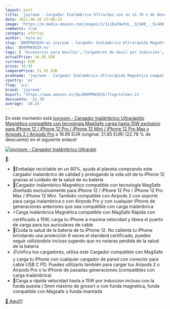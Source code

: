 ```yaml
---
layout: post
title: 'joyroom - Cargador Inalámbrico Ultrarápi con un 22.78 % de descuento'
date: 2021-06-26 23:06:13
image: 'https://m.media-amazon.com/images/I/311Ea7HwYUL._SL500_._SL400_.jpg'
comments: true
category: ofertas
author: 'tole.es'
slug: 'B08PRW3Q3X-es joyroom - Cargador Inalámbrico Ultrarápido Magnético...'
sku: 'B08PRW3Q3X-es'
tags: [ 'Accesorios para móviles','Cargadores de móvil por inducción','Cargadores para móviles','Comunicación móvil y accesorios','Electrónica','iphone','joyroom', ]
actualPrice: 16.95 EUR
currency: EUR
price: 16.95
comparePrice: 21.95 EUR
prodname: 'joyroom - Cargador Inalámbrico Ultrarápido Magnético compatible con tecnología MagSafe carga hasta 15W exclusivo para iPhone 12 / iPhone 12 Pro / iPhone 12 Mini / iPhone 12 Pro Max y Airpods 2 / Airpods Pro'
country: 'es'
flag: '🇪🇸'
brand: 'joyroom'
buyurl: 'https://www.amazon.es/dp/B08PRW3Q3X/?tag=tolees-21'
descuento: '22.78'
average: '20.25'
---
```


En este momento está [joyroom - Cargador Inalámbrico Ultrarápido Magnético compatible con tecnología MagSafe carga hasta 15W exclusivo para iPhone 12 / iPhone 12 Pro / iPhone 12 Mini / iPhone 12 Pro Max y Airpods 2 / Airpods Pro](https://www.amazon.es/dp/B08PRW3Q3X/?tag=tolees-21) a 16.95 EUR (original: 21.95 EUR) (22.78 %  de descuento) en el siguiente enlace!

[![joyroom - Cargador Inalámbrico Ultrarápi](https://m.media-amazon.com/images/I/311Ea7HwYUL._SL500_._SL400_.jpg)](https://www.amazon.es/dp/B08PRW3Q3X/?tag=tolees-21)

🔎:

- 🍃Embalaje reciclable en un 80%, ayuda al planeta comprando este cargador inalambrico de calidad y prologando la vida util de tu iPhone 12 gracias al cuidado de la salud de su bateria
- 🧲Cargador Inálambrico Magnético compatible con tecnología MagSafe diseñado exclusivamente para iPhone 12 / iPhone 12 Pro / iPhone 12 Pro Max / iPhone 12 Mini. También compatible con Airpods 2 con soporte para carga inalambrica o con Airpods Pro y con cualquier iPhone de generaciones anteriores que sea compatible con carga inalámbrica
- ⚡Carga Inalámbrica Magnética compatible con MagSafe Rápida con certificado a 15W, carga tu iPhone a maxima velocidad y libera el puerto de carga para tus auriculares de cable
- 🧊Cuida la salud de la bateria de tu iPhone 12. No calienta tu iPhone brindando una protección 8 veces el standard certificado, puedes seguir utilizándolo incluso jugando que no notaras perdida de la salud de la bateria
- ✌️Unifica tus cargadores, utiliza este Cargador compatible con MagSafe y carga tu iPhone con cualquier cargador de pared con conector para cable USB C PD. Puedes utilizarlo también para cargar tus Airpods 2 o Airpods Pro o tu iPhone de pasadas generaciones (compatibles con carga inalámbrica)
- 📱Carga a rápida velocidad hasta a 15W por induccion incluso con la funda puesta ( 5mm máximo de grosor) o con funda magnetica, funda compatible con Magsafe o funda imantada

[🛒 Aquí!!!](https://www.amazon.es/dp/B08PRW3Q3X/?tag=tolees-21)
